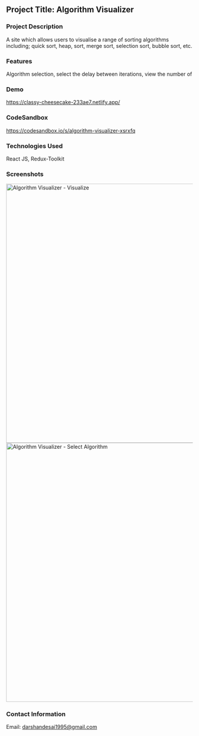 ## Project Title: Algorithm Visualizer

### Project Description
A site which allows users to visualise a range of sorting algorithms including; quick sort, heap, sort, merge sort, selection sort, bubble sort, etc.

### Features
Algorithm selection, select the delay between iterations, view the number of 

### Demo
https://classy-cheesecake-233ae7.netlify.app/

### CodeSandbox
https://codesandbox.io/s/algorithm-visualizer-xsrxfq

### Technologies Used
React JS, Redux-Toolkit

### Screenshots
<img width="700" alt="Algorithm Visualizer - Visualize" src="https://github.com/darshandesai1095/algorithms-visualization/assets/43254178/6047d760-ccc7-4eb2-8ba3-e14b2c6c90f9">
<img width="700" alt="Algorithm Visualizer - Select Algorithm" src="https://github.com/darshandesai1095/algorithms-visualization/assets/43254178/8fdf9cda-fefa-4821-8fad-1bb70ac9bfef">

### Contact Information
Email: darshandesai1995@gmail.com
